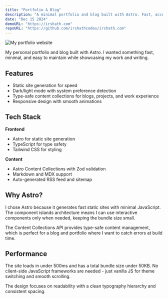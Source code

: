 ```yaml
---
title: "Portfolio & Blog"
description: "A minimal portfolio and blog built with Astro. Fast, accessible, modern"
date: "Dec 15 2024"
demoURL: "https://irshath.com"
repoURL: "https://github.com/irshathcodes/irshath.com"
---
```


![My portfolio website](/irshath-portfolio-image.webp)

My personal portfolio and blog built with Astro. I wanted something fast, minimal, and easy to maintain while showcasing my work and writing.

## Features

- Static site generation for speed
- Dark/light mode with system preference detection
- Type-safe content collections for blogs, projects, and work experience
- Responsive design with smooth animations

## Tech Stack

**Frontend**

- Astro for static site generation
- TypeScript for type safety
- Tailwind CSS for styling

**Content**

- Astro Content Collections with Zod validation
- Markdown and MDX support
- Auto-generated RSS feed and sitemap

## Why Astro?

I chose Astro because it generates fast static sites with minimal JavaScript. The component islands architecture means I can use interactive components only when needed, keeping the bundle size small.

The Content Collections API provides type-safe content management, which is perfect for a blog and portfolio where I want to catch errors at build time.

## Performance

The site loads in under 500ms and has a total bundle size under 50KB. No client-side JavaScript frameworks are needed - just vanilla JS for theme switching and smooth scrolling.

The design focuses on readability with a clean typography hierarchy and consistent spacing.
